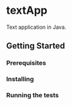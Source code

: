 # textApp
Text application in Java.

## Getting Started

### Prerequisites

### Installing

### Running the tests
